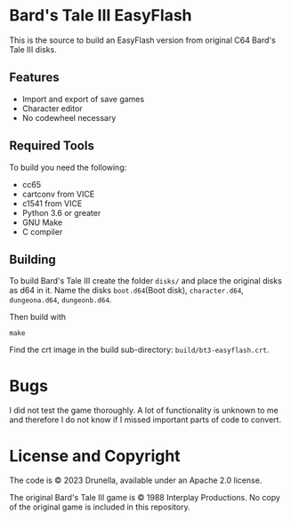 # Bard's Tale III EasyFlash
This is the source to build an EasyFlash version from original C64 
Bard's Tale III disks.

## Features
* Import and export of save games
* Character editor
* No codewheel necessary

## Required Tools
To build you need the following:
* cc65
* cartconv from VICE
* c1541 from VICE
* Python 3.6 or greater
* GNU Make
* C compiler

## Building
To build Bard's Tale III create the folder `disks/` and place the
original disks as d64 in it. Name the disks `boot.d64`(Boot disk), 
`character.d64`, `dungeona.d64`, `dungeonb.d64`.

Then build with

```
make
```

Find the crt image in the build sub-directory:
`build/bt3-easyflash.crt`.


# Bugs

I did not test the game thoroughly. A lot of functionality is
unknown to me and therefore I do not know if I missed important
parts of code to convert.


# License and Copyright

The code is © 2023 Drunella, available under an Apache 2.0 license.

The original Bard's Tale III game is © 1988 Interplay Productions.
No copy of the original game is included in this repository.
